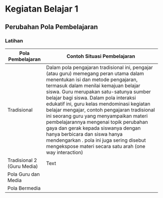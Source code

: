# Kegiatan Belajar 1
## Perubahan Pola Pembelajaran

### Latihan 
| Pola Pembelajaran              | Contoh Situasi Pembelajaran  |
| --------------------           | ----------- |
| Tradisional                    | Dalam pola pengajaran tradisional ini, pengajar (atau guru) memegang peran utama dalam menentukan isi dan metode pengajaran, termasuk dalam menilai kemajuan belajar siswa. Guru merupakan satu-satunya sumber belajar bagi siswa. Dalam pola interaksi edukatif ini, guru kelas mendominasi kegiatan belajar mengajar,  contoh pengajaran tradisional ini  seorang guru yang menyampaikan materi pembelajarannya mengenai topik perubahan gaya dan gerak kepada siswanya dengan hanya berbicara dan siswa hanya mendengarkan . pola ini juga sering disebut mengekspose materi secara satu arah (one way interaction) |
| Tradisional 2 (Guru Media)     | Text        |
| Pola Guru dan Media            |             |
| Pola Bermedia                  |             |